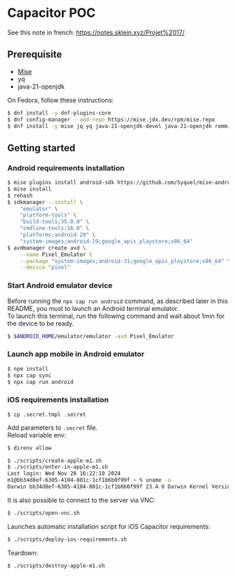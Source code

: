 # Capacitor POC

See this note in french: https://notes.sklein.xyz/Projet%2017/

## Prerequisite

- [Mise](https://mise.jdx.dev/installing-mise.html)
- yq
- java-21-openjdk

On Fedora, follow these instructions:

```sh
$ dnf install -y dnf-plugins-core
$ dnf config-manager --add-repo https://mise.jdx.dev/rpm/mise.repo
$ dnf install -y mise jq yq java-21-openjdk-devel java-21-openjdk remmina remmina-plugins-vnc
```

## Getting started

### Android requirements installation

```sh
$ mise plugins install android-sdk https://github.com/Syquel/mise-android-sdk.git
$ mise install
$ rehash
$ sdkmanager --install \
    "emulator" \
    "platform-tools" \
    "build-tools;35.0.0" \
    "cmdline-tools;16.0" \
    "platforms;android-29" \
    "system-images;android-29;google_apis_playstore;x86_64"
$ avdmanager create avd \
    --name Pixel_Emulator \
    --package "system-images;android-31;google_apis_playstore;x86_64" \
    --device "pixel"
```

### Start Android emulator device

Before running the `npx cap run android` command, as described later in this README, you must to launch an Android terminal emulator.  
To launch this terminal, run the following command and wait about 1min for the device to be ready.

```sh
$ $ANDROID_HOME/emulator/emulator -avd Pixel_Emulator
```

### Launch app mobile in Android emulator

```sh
$ npm install
$ npx cap sync
$ npx cap run android
```

### iOS requirements installation

```
$ cp .secret.tmpl .secret
```

Add parameters to `.secret` file.  
Reload variable env:

```sh
$ direnv allow
```

```sh
$ ./scripts/create-apple-m1.sh
$ ./scripts/enter-in-apple-m1.sh
Last login: Wed Nov 20 16:22:10 2024
m1@bb34d8ef-6305-4104-801c-1cf1b6b0f99f ~ % uname -a
Darwin bb34d8ef-6305-4104-801c-1cf1b6b0f99f 23.4.0 Darwin Kernel Version 23.4.0: Fri Mar 15 00:12:41 PDT 2024; root:xnu-10063.101.17~1/RELEASE_ARM64_T8103 arm64
```

It is also possible to connect to the server via VNC:

```sh
$ ./scripts/open-vnc.sh
```

Launches automatic installation script for iOS Capacitor requirements:

```sh
$ ./scripts/deploy-ios-requirements.sh
```

Teardown:

```sh
$ ./scripts/destroy-apple-m1.sh
```

